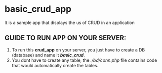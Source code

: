 # basic_crud_app

It is a sample app that displays the us of CRUD in an application

## GUIDE TO RUN APP ON YOUR SERVER:
1. To run this **crud_app** on your server, you just have to create a DB (database) and name it _**basic_crud**_.
2. You dont have to create any table, the _./bd/conn.php_ file contains code that would automatically create the tables.